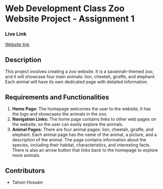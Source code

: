 # Web Development Class Zoo Website Project - Assignment 1


### Live Link
[Website link](https://tahsinhossain123.github.io/webdev-assignment-1-zoo/index.html)

## Description
This project involves creating a zoo website. It is a savannah-themed zoo, and it will showcase four main animals: lion, cheetah, giraffe, and elephant. Each animal will have its own dedicated page with detailed information. 

## Requirements and Functionalities
1. **Home Page:** The homepage welcomes the user to the website, it has the logo and showcases the animals in the zoo.
2. **Navigation Links:** The home page contains links to other web pages on the website, so the user can easily explore the animals.
3. **Animal Pages:** There are four animal pages: lion, cheetah, giraffe, and elephant. Each animal page has the name of the animal, a picture, and a description of the animal. The page contains information about the species, including their habitat, characteristics, and interesting facts. There is also an arrow button that links back to the homepage to explore more animals.


## Contributors
- Tahsin Hossain
